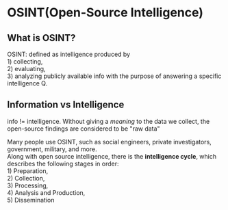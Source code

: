 # OSINT(Open-Source Intelligence)

## What is OSINT?

OSINT: defined as intelligence produced by <br>1) collecting, <br>2) evaluating, <br>3) analyzing publicly available info with the purpose of answering a specific intelligence Q.

## Information vs Intelligence <br>

info != intelligence. Without giving a *meaning* to the data we collect, the open-source findings are considered to be "raw data"

Many people use OSINT, such as social engineers, private investigators, government, military, and more. <br>
Along with open source intelligence, there is the **intelligence cycle**, which describes the following stages in order:<br>1) Preparation, <br>2) Collection, <br>3) Processing, <br>4) Analysis and Production, <br>5) Dissemination
